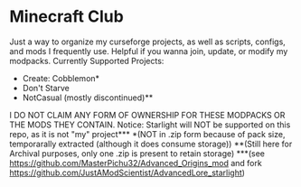 # Minecraft Club
Just a way to organize my curseforge projects, as well as scripts, configs, and mods I frequently use. 
Helpful if you wanna join, update, or modify my modpacks.
Currently Supported Projects:
  - Create: Cobblemon*
  - Don't Starve
  - NotCasual (mostly discontinued)**

I DO NOT CLAIM ANY FORM OF OWNERSHIP FOR THESE MODPACKS OR THE MODS THEY CONTAIN.
Notice: Starlight will NOT be supported on this repo, as it is not "my" project***
  *(NOT in .zip form because of pack size, temporarally extracted (although it does consume storage))
  **(Still here for Archival purposes, only one .zip is present to retain storage)
  ***(see https://github.com/MasterPichu32/Advanced_Origins_mod and fork https://github.com/JustAModScientist/AdvancedLore_starlight)
